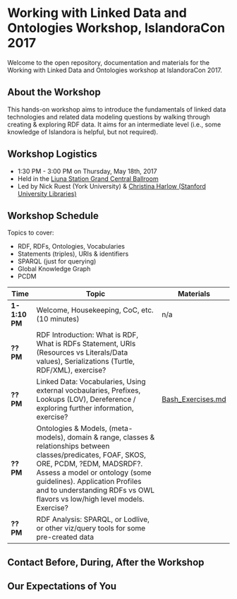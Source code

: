 # Working with Linked Data and Ontologies Workshop, IslandoraCon 2017

Welcome to the open repository, documentation and materials for the Working with Linked Data and Ontologies workshop at IslandoraCon 2017.

## About the Workshop

This hands-on workshop aims to introduce the fundamentals of linked data technologies and related data modeling questions by walking through creating & exploring RDF data. It aims for an intermediate level (i.e., some knowledge of Islandora is helpful, but not required).

## Workshop Logistics

* 1:30 PM - 3:00 PM on Thursday, May 18th, 2017
* Held in the [Liuna Station Grand Central Ballroom](https://goo.gl/maps/uAeAHFCL2gA2)
* Led by Nick Ruest (York University) & [Christina Harlow (Stanford University Libraries)](mailto:cmharlow@stanford.edu)

## Workshop Schedule

Topics to cover:
- RDF, RDFs, Ontologies, Vocabularies
- Statements (triples), URIs & identifiers
- SPARQL (just for querying)
- Global Knowledge Graph
- PCDM

Time | Topic | Materials
-----|--------|--------
**1-1:10 PM** | Welcome, Housekeeping, CoC, etc. (10 minutes)| n/a
**?? PM** | RDF Introduction: What is RDF, What is RDFs Statement, URIs (Resources vs Literals/Data values), Serializations (Turtle, RDF/XML), exercise? |
**?? PM** | Linked Data: Vocabularies, Using external vocbaularies, Prefixes, Lookups (LOV), Dereference / exploring further information, exercise? | [Bash_Exercises.md](Bash_Exercises.md)
**?? PM** | Ontologies & Models, (meta-models), domain & range, classes & relationships between classes/predicates, FOAF, SKOS, ORE, PCDM, ?EDM, MADSRDF?. Assess a model or ontology (some guidelines). Application Profiles and to understanding RDFs vs OWL flavors vs low/high level models. Exercise? |  
**?? PM** | RDF Analysis: SPARQL, or Lodlive, or other viz/query tools for some pre-created data  |  

## Contact Before, During, After the Workshop



## Our Expectations of You
